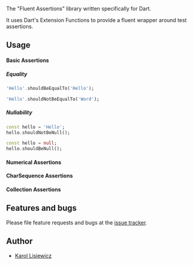 The "Fluent Assertions" library written specifically for Dart.

It uses Dart's Extension Functions to provide a fluent wrapper around test assertions.

## Usage

#### Basic Assertions

##### Equality

```dart
'Hello'.shouldBeEqualTo('Hello');
```
```dart
'Hello'.shouldNotBeEqualTo('Word');
```

##### Nullability

```dart
const hello = 'Hello';
hello.shouldNotBeNull();
```

```dart
const hello = null;
hello.shouldBeNull();
```

#### Numerical Assertions

#### CharSequence Assertions

#### Collection Assertions

## Features and bugs

Please file feature requests and bugs at the [issue tracker][tracker].

[tracker]: http://example.com/issues/replaceme

## Author
- [Karol Lisiewicz](https://github.com/klisiewicz)
